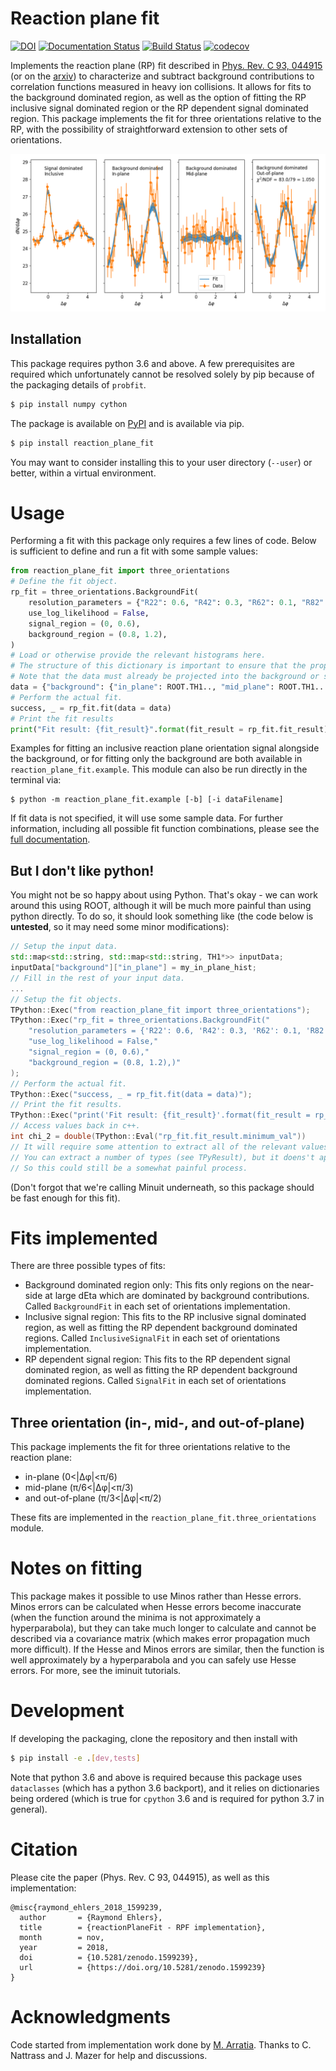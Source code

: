 # Reaction plane fit

[![DOI](https://zenodo.org/badge/DOI/10.5281/zenodo.1599239.svg)](https://doi.org/10.5281/zenodo.1599239)
[![Documentation Status](https://readthedocs.org/projects/reactionplanefit/badge/?version=latest)](https://reactionplanefit.readthedocs.io/en/latest/?badge=latest)
[![Build Status](https://travis-ci.com/raymondEhlers/reactionPlaneFit.svg?branch=master)](https://travis-ci.com/raymondEhlers/reactionPlaneFit)
[![codecov](https://codecov.io/gh/raymondEhlers/reactionPlaneFit/branch/master/graph/badge.svg)](https://codecov.io/gh/raymondEhlers/reactionPlaneFit)

Implements the reaction plane (RP) fit described in [Phys. Rev. C 93,
044915](https://journals.aps.org/prc/abstract/10.1103/PhysRevC.93.044915) (or on the
[arxiv](https://arxiv.org/abs/1509.04732)) to characterize and subtract background contributions to
correlation functions measured in heavy ion collisions. It allows for fits to the background dominated region,
as well as the option of fitting the RP inclusive signal dominated region or the RP dependent signal dominated
region. This package implements the fit for three orientations relative to the RP, with the possibility of
straightforward extension to other sets of orientations.

![Sample reaction plane fit](https://github.com/raymondEhlers/reactionPlaneFit/raw/master/docs/images/sampleSignalInclusiveRPF.png)

## Installation

This package requires python 3.6 and above. A few prerequisites are required which unfortunately cannot be
resolved solely by pip because of the packaging details of `probfit`.

```bash
$ pip install numpy cython
```

The package is available on [PyPI](https://pypi.org/project/reaction_plane_fit) and is available via pip.

```bash
$ pip install reaction_plane_fit
```

You may want to consider installing this to your user directory (`--user`) or better, within a virtual
environment.

# Usage

Performing a fit with this package only requires a few lines of code. Below is sufficient to define and run a
fit with some sample values:

```python
from reaction_plane_fit import three_orientations
# Define the fit object.
rp_fit = three_orientations.BackgroundFit(
    resolution_parameters = {"R22": 0.6, "R42": 0.3, "R62": 0.1, "R82": 0.1},
    use_log_likelihood = False,
    signal_region = (0, 0.6),
    background_region = (0.8, 1.2),
)
# Load or otherwise provide the relevant histograms here.
# The structure of this dictionary is important to ensure that the proper data ends up in the right place.
# Note that the data must already be projected into the background or signal dominated regions.
data = {"background": {"in_plane": ROOT.TH1.., "mid_plane": ROOT.TH1..., "out_of_plane": ROOT.TH1...}}
# Perform the actual fit.
success, _ = rp_fit.fit(data = data)
# Print the fit results
print("Fit result: {fit_result}".format(fit_result = rp_fit.fit_result))
```

Examples for fitting an inclusive reaction plane orientation signal alongside the background, or for fitting
only the background are both available in `reaction_plane_fit.example`. This module can also be run directly
in the terminal via:

```
$ python -m reaction_plane_fit.example [-b] [-i dataFilename]
```

If fit data is not specified, it will use some sample data. For further information, including all possible
fit function combinations, please see the [full documentation](https://reactionplanefit.readthedocs.io/en/latest/).

## But I don't like python!

You might not be so happy about using Python. That's okay - we can work around this using ROOT, although it
will be much more painful than using python directly. To do so, it should look something like (the code below
is **untested**, so it may need some minor modifications):

```c++
// Setup the input data.
std::map<std::string, std::map<std::string, TH1*>> inputData;
inputData["background"]["in_plane"] = my_in_plane_hist;
// Fill in the rest of your input data.
...
// Setup the fit objects.
TPython::Exec("from reaction_plane_fit import three_orientations");
TPython::Exec("rp_fit = three_orientations.BackgroundFit("
    "resolution_parameters = {'R22': 0.6, 'R42': 0.3, 'R62': 0.1, 'R82': 0.1},"
    "use_log_likelihood = False,"
    "signal_region = (0, 0.6),"
    "background_region = (0.8, 1.2),)"
);
// Perform the actual fit.
TPython::Exec("success, _ = rp_fit.fit(data = data)");
// Print the fit results.
TPython::Exec("print('Fit result: {fit_result}'.format(fit_result = rp_fit.fit_result))")
// Access values back in c++.
int chi_2 = double(TPython::Eval("rp_fit.fit_result.minimum_val"))
// It will require some attention to extract all of the relevant values.
// You can extract a number of types (see TPyResult), but it doens't appear that you can extract complex objects.
// So this could still be a somewhat painful process.
```

(Don't forgot that we're calling Minuit underneath, so this package should be fast enough for this fit).

# Fits implemented

There are three possible types of fits:

- Background dominated region only: This fits only regions on the near-side at large dEta which are dominated
  by background contributions. Called `BackgroundFit` in each set of orientations implementation.
- Inclusive signal region: This fits to the RP inclusive signal dominated region, as well as fitting the RP
  dependent background dominated regions. Called `InclusiveSignalFit` in each set of orientations implementation.
- RP dependent signal region: This fits to the RP dependent signal dominated region, as well as fitting the RP
  dependent background dominated regions. Called `SignalFit` in each set of orientations implementation.

## Three orientation (in-, mid-, and out-of-plane)

This package implements the fit for three orientations relative to the reaction plane:

- in-plane (0<|&Delta;&phi;|<&pi;/6)
- mid-plane (&pi;/6<|&Delta;&phi;|<&pi;/3)
- and out-of-plane (&pi;/3<|&Delta;&phi;|<&pi;/2)

These fits are implemented in the `reaction_plane_fit.three_orientations` module.

# Notes on fitting

This package makes it possible to use Minos rather than Hesse errors. Minos errors can be calculated when
Hesse errors become inaccurate (when the function around the minima is not approximately a hyperparabola),
but they can take much longer to calculate and cannot be described via a covariance matrix (which makes error
propagation much more difficult). If the Hesse and Minos errors are similar, then the function is well
approximately by a hyperparabola and you can safely use Hesse errors. For more, see the iminuit tutorials.

# Development

If developing the packaging, clone the repository and then install with

```bash
$ pip install -e .[dev,tests]
```

Note that python 3.6 and above is required because this package uses `dataclasses` (which has a python 3.6
backport), and it relies on dictionaries being ordered (which is true for `cpython` 3.6 and is required for
python 3.7 in general).

# Citation

Please cite the paper (Phys. Rev. C 93, 044915), as well as this implementation:

```
@misc{raymond_ehlers_2018_1599239,
  author       = {Raymond Ehlers},
  title        = {reactionPlaneFit - RPF implementation},
  month        = nov,
  year         = 2018,
  doi          = {10.5281/zenodo.1599239},
  url          = {https://doi.org/10.5281/zenodo.1599239}
}
```

# Acknowledgments

Code started from implementation work done by [M. Arratia](https://github.com/miguelignacio/BackgroundFit).
Thanks to C. Nattrass and J. Mazer for help and discussions.
